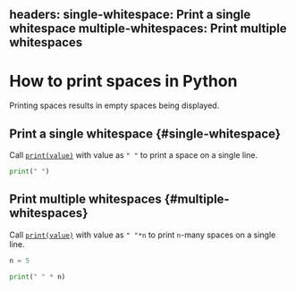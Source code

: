 headers:
  single-whitespace: Print a single whitespace
  multiple-whitespaces: Print multiple whitespaces
---
# How to print spaces in Python
Printing spaces results in empty spaces being displayed.

## Print a single whitespace {#single-whitespace}
 Call [`print(value)`](kite-sym:builtins.print) with value as `" "` to print a space on a single line.
```python
print(" ")
```

## Print multiple whitespaces {#multiple-whitespaces}
Call [`print(value)`](kite-sym:builtins.print) with value as `" "*n` to print `n`-many spaces on a single line.
```python
n = 5

print(" " * n)
```
